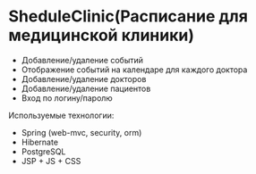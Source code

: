 # SheduleClinic(Расписание для медицинской клиники)
- Добавление/удаление событий 
- Отображение событий на календаре для каждого доктора
- Добавление/удаление докторов
- Добавление/удаление пациентов
- Вход по логину/паролю

Используемые технологии:
- Spring (web-mvc, security, orm)
- Hibernate
- PostgreSQL
- JSP + JS + CSS
